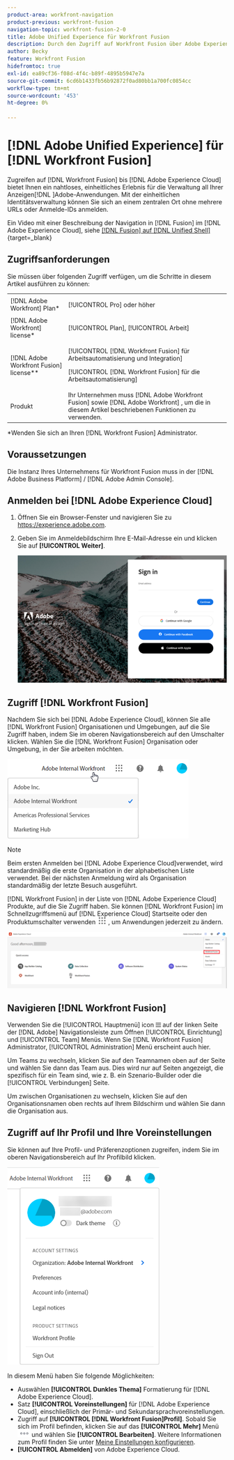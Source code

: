 ```yaml
---
product-area: workfront-navigation
product-previous: workfront-fusion
navigation-topic: workfront-fusion-2-0
title: Adobe Unified Experience für Workfront Fusion
description: Durch den Zugriff auf Workfront Fusion über Adobe Experience Cloud erhalten Sie ein nahtloses, einheitliches Erlebnis für die Verwaltung all Ihrer Adobe Apps.
author: Becky
feature: Workfront Fusion
hidefromtoc: true
exl-id: ea89cf36-f08d-4f4c-b89f-4895b5947e7a
source-git-commit: 6cd6b1433fb56b92872f0ad80bb1a700fc0854cc
workflow-type: tm+mt
source-wordcount: '453'
ht-degree: 0%

---
```


# [!DNL Adobe Unified Experience] für [!DNL Workfront Fusion]

Zugreifen auf [!DNL Workfront Fusion] bis [!DNL Adobe Experience Cloud] bietet Ihnen ein nahtloses, einheitliches Erlebnis für die Verwaltung all Ihrer Anzeigen[!DNL ]Adobe-Anwendungen. Mit der einheitlichen Identitätsverwaltung können Sie sich an einem zentralen Ort ohne mehrere URLs oder Anmelde-IDs anmelden.

Ein Video mit einer Beschreibung der Navigation in [!DNL Fusion] im [!DNL Adobe Experience Cloud], siehe [[!DNL Fusion] auf [!DNL Unified Shell]](https://video.tv.adobe.com/v/3412392/){target=_blank}

## Zugriffsanforderungen

Sie müssen über folgenden Zugriff verfügen, um die Schritte in diesem Artikel ausführen zu können:

<table style="table-layout:auto"> 
 <col> 
 <col> 
 <tbody> 
  <tr> 
   <td role="rowheader">[!DNL Adobe Workfront] Plan*</td> 
   <td> <p>[!UICONTROL Pro] oder höher</p> </td> 
  </tr> 
  <tr data-mc-conditions=""> 
   <td role="rowheader">[!DNL Adobe Workfront] license*</td> 
   <td> <p>[!UICONTROL Plan], [!UICONTROL Arbeit]</p> </td> 
  </tr> 
  <tr> 
   <td role="rowheader">[!DNL Adobe Workfront Fusion] license**</td> 
   <td> <p>[!UICONTROL [!DNL Workfront Fusion] für Arbeitsautomatisierung und Integration] </p> <p>[!UICONTROL [!DNL Workfront Fusion] für die Arbeitsautomatisierung] </p>  </td> 
  </tr> 
  <tr> 
   <td role="rowheader">Produkt</td> 
   <td>Ihr Unternehmen muss [!DNL Adobe Workfront Fusion] sowie [!DNL Adobe Workfront] , um die in diesem Artikel beschriebenen Funktionen zu verwenden.</td> 
  </tr> 
 </tbody> 
</table>
*Wenden Sie sich an Ihren [!DNL Workfront Fusion] Administrator.

## Voraussetzungen

Die Instanz Ihres Unternehmens für Workfront Fusion muss in der [!DNL Adobe Business Platform] / [!DNL Adobe Admin Console].

## Anmelden bei [!DNL Adobe Experience Cloud]

1. Öffnen Sie ein Browser-Fenster und navigieren Sie zu <https://experience.adobe.com>.
1. Geben Sie im Anmeldebildschirm Ihre E-Mail-Adresse ein und klicken Sie auf **[!UICONTROL Weiter]**.

   ![Anmelden bei [!DNL Adobe Experience Cloud]](assets/aec-login-page.png)

## Zugriff [!DNL Workfront Fusion]

Nachdem Sie sich bei [!DNL Adobe Experience Cloud], können Sie alle [!DNL Workfront Fusion] Organisationen und Umgebungen, auf die Sie Zugriff haben, indem Sie im oberen Navigationsbereich auf den Umschalter klicken. Wählen Sie die [!DNL Workfront Fusion] Organisation oder Umgebung, in der Sie arbeiten möchten.

![Ansicht [!DNL Workfront Fusion] Organisationen und Umgebungen](assets/aec-view-all-orgs.png)

>[!NOTE]
>
>Beim ersten Anmelden bei [!DNL Adobe Experience Cloud]verwendet, wird standardmäßig die erste Organisation in der alphabetischen Liste verwendet. Bei der nächsten Anmeldung wird als Organisation standardmäßig der letzte Besuch ausgeführt.

[!DNL Workfront Fusion] in der Liste von [!DNL Adobe Experience Cloud] Produkte, auf die Sie Zugriff haben. Sie können [!DNL Workfront Fusion] im Schnellzugriffsmenü auf [!DNL Experience Cloud] Startseite oder den Produktumschalter verwenden ![Produktumschalter](assets/main-menu-icon.png) , um Anwendungen jederzeit zu ändern.

![Auswählen [!DNL Workfront Fusion] , um auf die Anwendung zuzugreifen](assets/aec-product-switcher.png)

## Navigieren [!DNL Workfront Fusion]

Verwenden Sie die [!UICONTROL Hauptmenü] icon ![](assets/main-menu-icon-left-nav.png) auf der linken Seite der [!DNL Adobe] Navigationsleiste zum Öffnen [!UICONTROL Einrichtung] und [!UICONTROL Team] Menüs. Wenn Sie [!DNL Workfront Fusion] Administrator, [!UICONTROL Administration] Menü erscheint auch hier.

Um Teams zu wechseln, klicken Sie auf den Teamnamen oben auf der Seite und wählen Sie dann das Team aus. Dies wird nur auf Seiten angezeigt, die spezifisch für ein Team sind, wie z. B. ein Szenario-Builder oder die [!UICONTROL Verbindungen] Seite.

Um zwischen Organisationen zu wechseln, klicken Sie auf den Organisationsnamen oben rechts auf Ihrem Bildschirm und wählen Sie dann die Organisation aus.

## Zugriff auf Ihr Profil und Ihre Voreinstellungen

Sie können auf Ihre Profil- und Präferenzoptionen zugreifen, indem Sie im oberen Navigationsbereich auf Ihr Profilbild klicken.

![Profil-Menü](assets/aec-profile-picture-menu.png)

In diesem Menü haben Sie folgende Möglichkeiten:

* Auswählen **[!UICONTROL Dunkles Thema]** Formatierung für [!DNL Adobe Experience Cloud].
* Satz **[!UICONTROL Voreinstellungen]** für [!DNL Adobe Experience Cloud], einschließlich der Primär- und Sekundarsprachvoreinstellungen.
* Zugriff auf **[!UICONTROL [!DNL Workfront Fusion]Profil]**. Sobald Sie sich im Profil befinden, klicken Sie auf das **[!UICONTROL Mehr]** Menü ![](assets/more-icon.png) und wählen Sie **[!UICONTROL Bearbeiten]**. Weitere Informationen zum Profil finden Sie unter [Meine Einstellungen konfigurieren](/help/quicksilver/workfront-basics/manage-your-account-and-profile/configuring-your-user-profile/configure-my-settings.md).
* **[!UICONTROL Abmelden]** von Adobe Experience Cloud.
